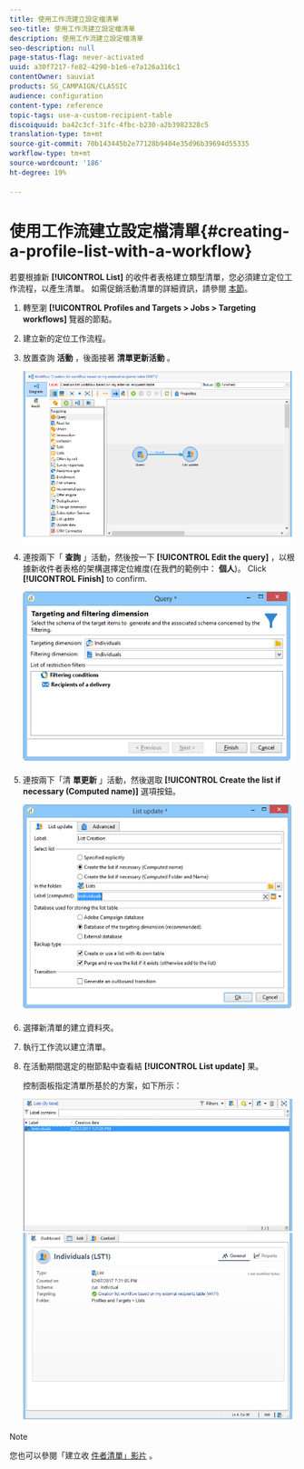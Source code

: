 ```yaml
---
title: 使用工作流建立設定檔清單
seo-title: 使用工作流建立設定檔清單
description: 使用工作流建立設定檔清單
seo-description: null
page-status-flag: never-activated
uuid: a30f7217-fe82-4290-b1e6-e7a126a316c1
contentOwner: sauviat
products: SG_CAMPAIGN/CLASSIC
audience: configuration
content-type: reference
topic-tags: use-a-custom-recipient-table
discoiquuid: ba42c3cf-31fc-4fbc-b230-a2b3982328c5
translation-type: tm+mt
source-git-commit: 70b143445b2e77128b9404e35d96b39694d55335
workflow-type: tm+mt
source-wordcount: '186'
ht-degree: 19%

---
```



# 使用工作流建立設定檔清單{#creating-a-profile-list-with-a-workflow}

若要根據新 **[!UICONTROL List]** 的收件者表格建立類型清單，您必須建立定位工作流程，以產生清單。 如需促銷活動清單的詳細資訊，請參閱 [本節](../../platform/using/creating-and-managing-lists.md#about-lists-in-adobe-campaign)。

1. 轉至瀏 **[!UICONTROL Profiles and Targets > Jobs > Targeting workflows]** 覽器的節點。
1. 建立新的定位工作流程。
1. 放置查詢 **活動** ，後面接著 **清單更新活動** 。

   ![](assets/mapping_create_list_workflow01.png)

1. 連按兩下「 **查詢** 」活動，然後按一下 **[!UICONTROL Edit the query]** ，以根據新收件者表格的架構選擇定位維度(在我們的範例中： **個人**)。 Click **[!UICONTROL Finish]** to confirm.

   ![](assets/mapping_create_list_workflow03.png)

1. 連按兩下「清 **單更新** 」活動，然後選取 **[!UICONTROL Create the list if necessary (Computed name)]** 選項按鈕。

   ![](assets/mapping_create_list_workflow02.png)

1. 選擇新清單的建立資料夾。
1. 執行工作流以建立清單。
1. 在活動期間選定的樹節點中查看結 **[!UICONTROL List update]** 果。

   控制面板指定清單所基於的方案，如下所示：

   ![](assets/mapping_list_view.png)

>[!NOTE]
>
>您也可以參閱「建立收 [件者清單」影片](https://docs.adobe.com/content/help/en/campaign-learn/campaign-classic-tutorials/getting-started/creating-a-list-of-recipients.html) 。

